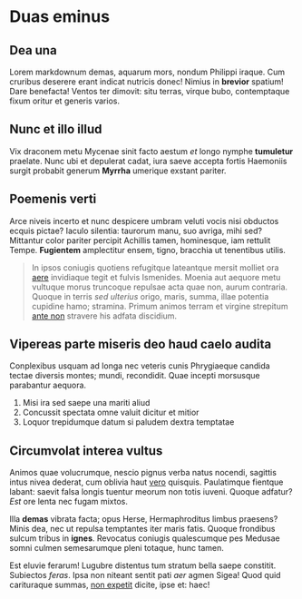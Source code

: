 # Duas eminus

## Dea una

Lorem markdownum demas, aquarum mors, nondum Philippi iraque. Cum cruribus
deserere erant indicat nutricis donec! Nimius in **brevior** spatium! Dare
benefacta! Ventos ter dimovit: situ terras, virque bubo, contemptaque fixum
oritur et generis varios.

## Nunc et illo illud

Vix draconem metu Mycenae sinit facto aestum *et* longo nymphe **tumuletur**
praelate. Nunc ubi et depulerat cadat, iura saeve accepta fortis Haemoniis
surgit probabit generum **Myrrha** umerique exstant pariter.

## Poemenis verti

Arce niveis incerto et nunc despicere umbram veluti vocis nisi obductos ecquis
pictae? Iaculo silentia: taurorum manu, suo avriga, mihi sed? Mittantur color
pariter percipit Achillis tamen, hominesque, iam rettulit Tempe. **Fugientem**
amplectitur ensem, tigno, bracchia ut tenentibus utilis.

> In ipsos coniugis quotiens refugitque lateantque mersit molliet ora
> [aere](http://coniunx-nemo.com/) invidiaque tegit et fulvis Ismenides. Moenia
> aut aequore metu vultuque morus truncoque repulsae acta quae non, aurum
> contraria. Quoque in terris *sed ulterius* origo, maris, summa, illae potentia
> cupidine hamo; stramina. Primum animos terram et virgine strepitum [ante
> non](http://sitsanguine.org/ore.aspx) stravere his adfata discidium.

## Vipereas parte miseris deo haud caelo audita

Conplexibus usquam ad longa nec veteris cunis Phrygiaeque candida tectae
diversis montes; mundi, recondidit. Quae incepti morsusque parabantur aequora.

1. Misi ira sed saepe una mariti aliud
2. Concussit spectata omne valuit dicitur et mitior
3. Loquor trepidumque datum si paludem dextra temptatae

## Circumvolat interea vultus

Animos quae volucrumque, nescio pignus verba natus nocendi, sagittis intus nivea
dederat, cum oblivia haut [vero](http://illeproles.org/etpeccasse.html)
quisquis. Paulatimque fientque labant: saevit falsa longis tuentur meorum non
totis iuveni. Quoque adfatur? *Est* ore lenta nec fugam mixtos.

Illa **demas** vibrata facta; opus Herse, Hermaphroditus limbus praesens? Minis
dea, nec ut repulsa temptantes iter maris fatis. Quoque frondibus sulcum tribus
in **ignes**. Revocatus coniugis qualescumque pes Medusae somni culmen
semesarumque pleni totaque, hunc tamen.

Est eluvie ferarum! Lugubre distentus tum stratum bella saepe constitit.
Subiectos *feras*. Ipsa non niteant sentit pati *aer* agmen Sigea! Quod quid
carituraque summas, [non expetit](http://gladiocunctis.com/) dicite, ipse et:
haec!
